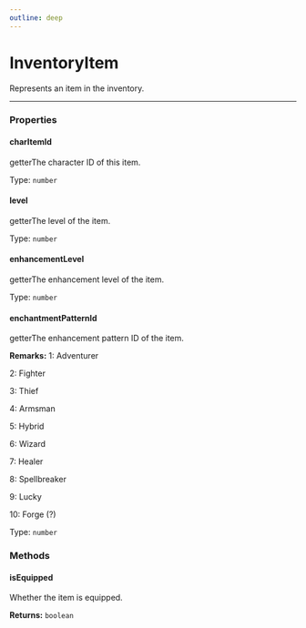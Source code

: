 ```yaml
---
outline: deep
---
```


# InventoryItem

Represents an item in the inventory.

---

### Properties

#### charItemId

​<Badge type="info">getter</Badge>The character ID of this item.

Type: `number`

#### level

​<Badge type="info">getter</Badge>The level of the item.

Type: `number`

#### enhancementLevel

​<Badge type="info">getter</Badge>The enhancement level of the item.

Type: `number`

#### enchantmentPatternId

​<Badge type="info">getter</Badge>The enhancement pattern ID of the item.

**Remarks:** 1: Adventurer

2: Fighter

3: Thief

4: Armsman

5: Hybrid

6: Wizard

7: Healer

8: Spellbreaker

9: Lucky

10: Forge (?)

Type: `number`

### Methods

#### isEquipped

Whether the item is equipped.

**Returns:** `boolean`

